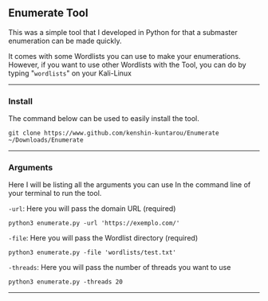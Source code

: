 ## Enumerate Tool

This was a simple tool that I developed in Python for 
that a submaster enumeration can be made quickly.

It comes with some Wordlists you can use to make your
enumerations. However, if you want to use other Wordlists with the 
Tool, you can do by typing "`wordlists`" on your Kali-Linux

--- 

### Install

The command below can be used to easily install the tool.

```
git clone https://www.github.com/kenshin-kuntarou/Enumerate ~/Downloads/Enumerate
```
---

### Arguments

Here I will be listing all the arguments you can use
In the command line of your terminal to run the tool.

`-url`: Here you will pass the domain URL (required)
```
python3 enumerate.py -url 'https://exemplo.com/' 
```

`-file`: Here you will pass the Wordlist directory (required)

```
python3 enumerate.py -file 'wordlists/test.txt'
```

`-threads`: Here you will pass the number of threads you want to use

```
python3 enumerate.py -threads 20
```

---
